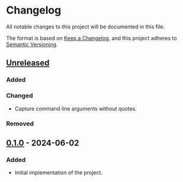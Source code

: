 # Changelog

All notable changes to this project will be documented in this file.

The format is based on [Keep a Changelog](https://keepachangelog.com/en/1.1.0/), and this project
adheres to [Semantic Versioning](https://semver.org/spec/v2.0.0.html).

## [Unreleased]

### Added

### Changed

- Capture command line arguments without quotes.

### Removed

## [0.1.0] - 2024-06-02

### Added

- Initial implementation of the project.

[0.1.0]: https://github.com/acovaci/skar/releases/tag/v0.1.0
[unreleased]: https://github.com/acovaci/skar/compare/v0.1.0...HEAD
